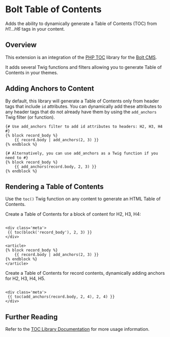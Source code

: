 Bolt Table of Contents
======================

Adds the ability to dynamically generate a Table of Contents (TOC) from *H1*...*H6* tags in your content.

Overview
--------

This extension is an integration of the [PHP TOC](http://github.com/caseyamcl/toc) library for the
[Bolt CMS](http://bolt.cm).

It adds several Twig functions and filters allowing you to generate Table of Contents in your themes.

Adding Anchors to Content
-------------------------

By default, this library will generate a Table of Contents only from header tags that
include `id` attributes.  You can dynamically add these attributes to any header tags that do not
already have them by using the `add_anchors` Twig filter (or function).

```twig
{# Use add_anchors filter to add id attributes to headers: H2, H3, H4 #}
{% block record_body %}
    {{ record.body | add_anchors(2, 3) }}
{% endblock %}

{# Alternatively, you can use add_anchors as a Twig function if you need to #}
{% block record_body %}
    {{ add_anchors(record.body, 2, 3) }}
{% endblock %}
```

Rendering a Table of Contents
-----------------------------

Use the `toc()` Twig function on any content to generate an HTML Table of Contents.

Create a Table of Contents for a block of content for H2, H3, H4:

```twig

<div class='meta'>
 {{ toc(block('record_body'), 2, 3) }}
</div>

<article>
{% block record_body %}
    {{ record.body | add_anchors(2, 3) }}
{% endblock %}
</article>

```

Create a Table of Contents for record contents, dynamically adding anchors for
H2, H3, H4, H5.

```twig

<div class='meta'>
 {{ toc(add_anchors(record.body, 2, 4), 2, 4) }}
</div>

```

Further Reading
---------------

Refer to the [TOC Library Documentation](http://github.com/caseyamcl/toc)
for more usage information.
